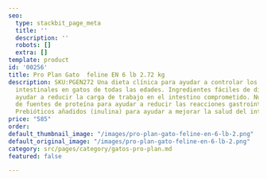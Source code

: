 ```yaml
---
seo:
  type: stackbit_page_meta
  title: ''
  description: ''
  robots: []
  extra: []
template: product
id: '00256'
title: Pro Plan Gato  feline EN 6 lb 2.72 kg
description: SKU:PGEN272 Una dieta clínica para ayudar a controlar los trastornos
  intestinales en gatos de todas las edades. Ingredientes fáciles de digerir para
  ayudar a reducir la carga de trabajo en el intestino comprometido. Número limitado
  de fuentes de proteína para ayudar a reducir las reacciones gastrointestinales adversas.
  Prebióticos añadidos (inulina) para ayudar a mejorar la salud del intestino.
price: "585"
order: 
default_thumbnail_image: "/images/pro-plan-gato-feline-en-6-lb-2.png"
default_original_image: "/images/pro-plan-gato-feline-en-6-lb-2.png"
category: src/pages/category/gatos-pro-plan.md
featured: false

---
```


